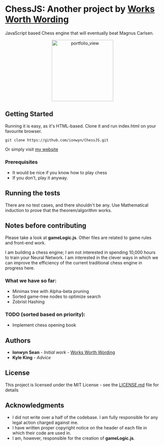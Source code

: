 # ChessJS: Another project by [Works Worth Wording](www.ionwyn.com)

JavaScript based Chess engine that will eventually beat Magnus Carlsen.

<div style="text-align:center">
<img width="200" alt="portfolio_view" src="https://s17-us2.startpage.com/cgi-bin/serveimage?url=https%3A%2F%2Fchessdailynews.com%2Fwp-content%2Fuploads%2F2015%2F06%2FMagnus-Carlsen-0021.jpg&sp=faeff928ee35b53ccd45857e769f6b78">
</div>

## Getting Started

Running it is easy, as it's HTML-based.  Clone it and run index.html on your favourite browser.
```
git clone https://github.com/ionwyn/ChessJS.git
```
Or simply visit [my website](https://ionwyn.com)

### Prerequisites

- It would be nice if you know how to play chess
- If you don't, play it anyway.

## Running the tests

There are no test cases, and there shouldn't be any.  Use Mathematical induction to prove that the theorem/algorithm works.


## Notes before contributing

Please take a look at **gameLogic.js**.  Other files are related to game rules and front-end work.

I am building a chess engine; I am not interested in spending 10,000 hours to train your Neural Network.  I am interested in the clever ways in which we can improve the efficiency of the current traditional chess engine in progress here.

### What we have so far:
* Minimax tree with Alpha-beta pruning
* Sorted game-tree nodes to optimize search
* Zobrist Hashing

### TODO (sorted based on priority):
- Implement chess opening book


## Authors

* **Ionwyn Sean** - *Initial work* - [Works Worth Wording](www.ionwyn.com)
* **Kyle King** - *Advice*

## License

This project is licensed under the MIT License - see the [LICENSE.md](LICENSE.md) file for details

## Acknowledgments

* I did not write over a half of the codebase.  I am fully responsible for any legal action charged against me.
* I have written proper copyright notice on the header of each file in which their code are used in.
* I am, however, responsible for the creation of **gameLogic.js**.

